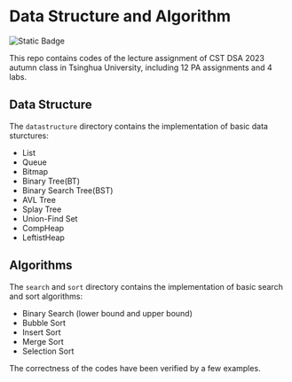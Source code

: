 # Data Structure and Algorithm

<div align='left'>
    <img src="https://img.shields.io/badge/License-MIT%20License-purple" alt="Static Badge" />
</div>

This repo contains codes of the lecture assignment of CST DSA 2023 autumn class in Tsinghua University, including 12 PA assignments and 4 labs.
## Data Structure
The `datastructure` directory contains the implementation of basic data sturctures:
- List
- Queue
- Bitmap
- Binary Tree(BT)
- Binary Search Tree(BST)
- AVL Tree
- Splay Tree
- Union-Find Set
- CompHeap
- LeftistHeap
## Algorithms
The `search` and `sort` directory contains the implementation of basic search and sort algorithms:
- Binary Search (lower bound and upper bound)
- Bubble Sort
- Insert Sort
- Merge Sort
- Selection Sort

The correctness of the codes have been verified by a few examples.
